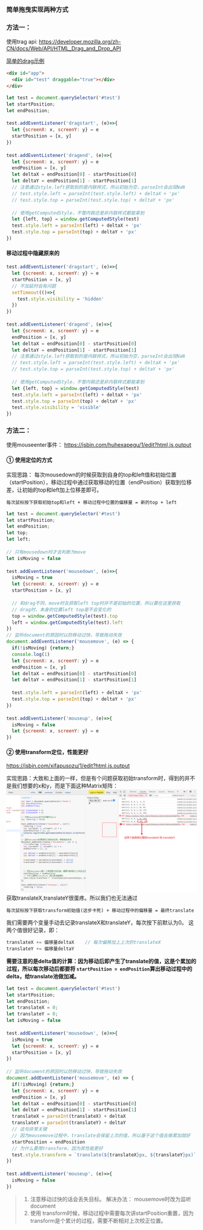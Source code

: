 ### 简单拖曳实现两种方式




### 方法一：
使用trag api:
https://developer.mozilla.org/zh-CN/docs/Web/API/HTML_Drag_and_Drop_API


[简单的drag示例](https://jsbin.com/coqiwotaru/1/edit?html,js,output)

```html
<div id="app">
  <div id="test" draggable="true"></div>
</div>
```
```js
let test = document.querySelector('#test')
let startPosition;
let endPosition;

test.addEventListener('dragstart', (e)=>{
  let {screenX: x, screenY: y} = e
  startPosition = [x, y]
})

test.addEventListener('dragend', (e)=>{
  let {screenX: x, screenY: y} = e
  endPosition = [x, y]
  let deltaX = endPosition[0] - startPosition[0]
  let deltaY = endPosition[1] - startPosition[1]
  // 注意通过style.left获取到的是内联样式，所以初始为空，parseInt会出现NaN
  // test.style.left = parseInt(test.style.left) + deltaX + 'px'
  // test.style.top = parseInt(test.style.top) + deltaY + 'px'

  // 使用getComputedStyle，不管内联还是非内联样式都能拿到
  let {left, top} = window.getComputedStyle(test)
  test.style.left = parseInt(left) + deltaX + 'px'
  test.style.top = parseInt(top) + deltaY + 'px'
})
```

#### 移动过程中隐藏原来的
```js
test.addEventListener('dragstart', (e)=>{
  let {screenX: x, screenY: y} = e
  startPosition = [x, y]
  // 不加延时会有问题
  setTimeout(()=>{
    test.style.visibility = 'hidden'
  })
})

test.addEventListener('dragend', (e)=>{
  let {screenX: x, screenY: y} = e
  endPosition = [x, y]
  let deltaX = endPosition[0] - startPosition[0]
  let deltaY = endPosition[1] - startPosition[1]
  // 注意通过style.left获取到的是内联样式，所以初始为空，parseInt会出现NaN
  // test.style.left = parseInt(test.style.left) + deltaX + 'px'
  // test.style.top = parseInt(test.style.top) + deltaY + 'px'

  // 使用getComputedStyle，不管内联还是非内联样式都能拿到
  let {left, top} = window.getComputedStyle(test)
  test.style.left = parseInt(left) + deltaX + 'px'
  test.style.top = parseInt(top) + deltaY + 'px'
  test.style.visibility = 'visible'
})
```


### 方法二：
使用mouseenter事件：
https://jsbin.com/huhexapegu/1/edit?html,js,output

#### ① 使用定位的方式

实现思路： 每次mousedown的时候获取到自身的top和left值和初始位置（startPosition），移动过程中通过获取移动的位置（endPosition）获取到位移差，让初始的top和left加上位移差即可。
```
每次鼠标按下获取初始top和left + 移动过程中位置的偏移量 = 新的top + left
```
```js
let test = document.querySelector('#test')
let startPosition;
let endPosition;
let top;
let left;

// 只有mousedown时才去判断为move
let isMoving = false

test.addEventListener('mousedown', (e)=>{
  isMoving = true
  let {screenX: x, screenY: y} = e
  startPosition = [x, y]
  
  // 和drag不同，move时去获取left top时并不是初始的位置，所以要在这里获取
  // drag时，本身的位置left top是不会变化的
  top = window.getComputedStyle(test).top
  left = window.getComputedStyle(test).left
})
// 监听document的原因时以防移动过快，导致拖动失效
document.addEventListener('mousemove', (e) => {
  if(!isMoving) {return;}
  console.log(1)
  let {screenX: x, screenY: y} = e
  endPosition = [x, y]
  let deltaX = endPosition[0] - startPosition[0]
  let deltaY = endPosition[1] - startPosition[1]
  
  test.style.left = parseInt(left) + deltaX + 'px'
  test.style.top = parseInt(top) + deltaY + 'px'
})

test.addEventListener('mouseup', (e)=>{
  isMoving = false
  let {screenX: x, screenY: y} = e
})
```


#### ② 使用transform定位，性能更好
https://jsbin.com/xifapusozu/1/edit?html,js,output

实现思路：大致和上面的一样，但是有个问题获取初始transform时，得到的并不是我们想要的x和y，而是下面这种Matrix矩阵：
![](./1drag1.png)
获取translateX,translateY很蛋疼。所以我们也无法通过
```
每次鼠标按下获取transform初始值(这步卡死) + 移动过程中的偏移量 = 最终translate
```

我们需要两个变量手动去记录translateX和translateY，每次按下前默认为0。
这两个值很好记录，即：
```js
translateX += 偏移量deltaX    // 每次偏移加上上次的translateX
translateY += 偏移量deltaY
```
**需要注意的是delta值的计算：因为移动后即产生了translate的值，这是个累加的过程，所以每次移动后都要将 `startPosition = endPosition`算出移动过程中的delta，给translate池做加减。**

```js
let test = document.querySelector('#test')
let startPosition;
let endPosition;
let translateX = 0;
let translateY = 0;
let isMoving = false

test.addEventListener('mousedown', (e)=>{
  isMoving = true
  let {screenX: x, screenY: y} = e
  startPosition = [x, y]
})

// 监听document的原因时以防移动过快，导致拖动失效
document.addEventListener('mousemove', (e) => {
  if(!isMoving) {return;}
  let {screenX: x, screenY: y} = e
  endPosition = [x, y]
  let deltaX = endPosition[0] - startPosition[0]
  let deltaY = endPosition[1] - startPosition[1]
  translateX = parseInt(translateX) + deltaX
  translateY = parseInt(translateY) + deltaY
  // 这句非常关键  
  // 因为mousemove过程中，translate会保留上次的值，所以基于这个值去做累加就好
  startPosition = endPosition
  // 为什么要用transform，因为其性能更好
  test.style.transform = `translate(${translateX}px, ${translateY}px)`
})

test.addEventListener('mouseup', (e)=>{
  isMoving = false
})
```

> 1. 注意移动过快的话会丢失目标。
解决办法： mousemove时改为监听document
> 2. 使用 transform时候，移动过程中需要每次讲startPosition重置，因为transform是个累计的过程，需要不断相对上次校正位置。

